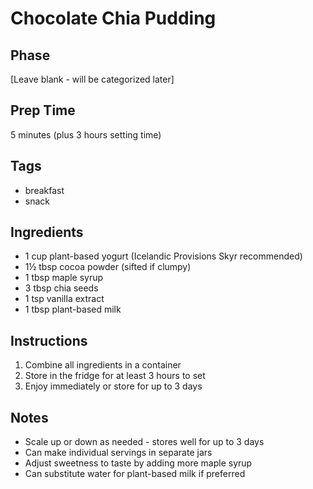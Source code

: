 # Chocolate Chia Pudding

## Phase
[Leave blank - will be categorized later]

## Prep Time
5 minutes (plus 3 hours setting time)

## Tags
- breakfast
- snack

## Ingredients
- 1 cup plant-based yogurt (Icelandic Provisions Skyr recommended)
- 1½ tbsp cocoa powder (sifted if clumpy)
- 1 tbsp maple syrup
- 3 tbsp chia seeds
- 1 tsp vanilla extract
- 1 tbsp plant-based milk

## Instructions
1. Combine all ingredients in a container
2. Store in the fridge for at least 3 hours to set
3. Enjoy immediately or store for up to 3 days

## Notes
- Scale up or down as needed - stores well for up to 3 days
- Can make individual servings in separate jars
- Adjust sweetness to taste by adding more maple syrup
- Can substitute water for plant-based milk if preferred

